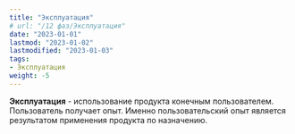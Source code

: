 ```yaml
---
title: "Эксплуатация"
# url: "/12 фаз/Эксплуатация"
date: "2023-01-01"
lastmod: "2023-01-02"
lastmodified: "2023-01-03"
tags:
- Эксплуатация
weight: -5
---
```


**Эксплуатация** - использование продукта конечным пользователем. Пользователь получает опыт. Именно пользовательский опыт является результатом применения продукта по назначению.